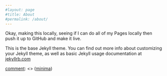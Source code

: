 ```yaml
---
#layout: page
#title: About
#permalink: /about/
---
```


Okay, making this locally, seeing if I can do all of my Pages locally then push it up to GitHub and make it live.

This is the base Jekyll theme. You can find out more info about customizing your Jekyll theme, as well as basic Jekyll usage documentation at [jekyllrb.com](http://jekyllrb.com/)

[comment]: <> (You can find the source code for the Jekyll new theme at:)
[comment]: <> ({% include icon-github.html username="jekyll" %} /)
[comment]: <> ([minima](https://github.com/jekyll/minima))
